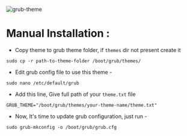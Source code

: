 ![grub-theme](https://github.com/user-attachments/assets/115946bd-191d-413e-b234-45ca950d1226)

# Manual Installation :

* Copy theme to grub theme folder, if `themes` dir not present create it
```
sudo cp -r path-to-theme-folder /boot/grub/themes/
```
* Edit grub config file to use this theme -
```
sudo nano /etc/default/grub
```
* Add this line, Give full path of your ``theme.txt`` file
```
GRUB_THEME="/boot/grub/themes/your-theme-name/theme.txt"
```
* Now, It's time to update grub configuration, just run -
```
sudo grub-mkconfig -o /boot/grub/grub.cfg
```
